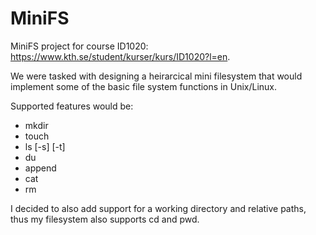 MiniFS
======

MiniFS project for course ID1020: https://www.kth.se/student/kurser/kurs/ID1020?l=en.

We were tasked with designing a heirarcical mini filesystem that would implement some of the basic file system functions in Unix/Linux.

Supported features would be:
* mkdir
* touch
* ls [-s] [-t]
* du
* append
* cat
* rm

I decided to also add support for a working directory and relative paths, thus my filesystem also supports cd and pwd.
